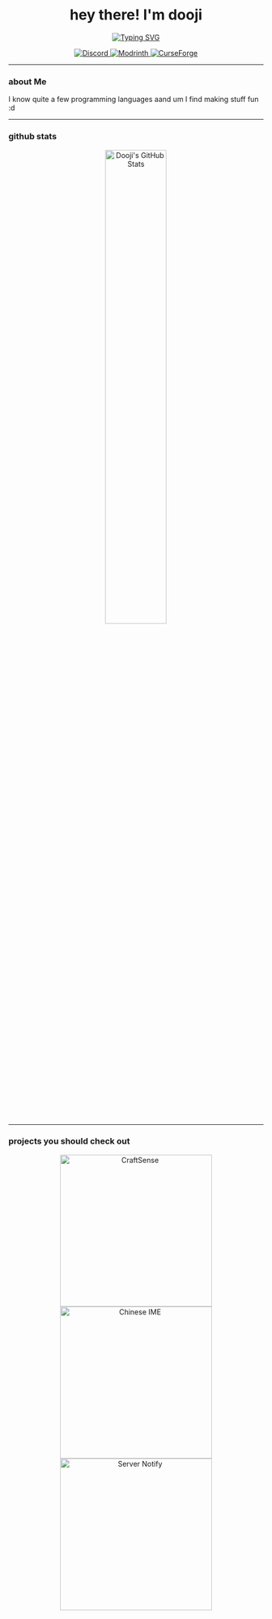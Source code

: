 <h1 align="center">hey there! I'm dooji</h1>

<p align="center">
  <a href="https://git.io/typing-svg"><img src="https://readme-typing-svg.demolab.com?font=Fira+Code&pause=1000&color=284D92&center=true&width=435&lines=coding+is+fun;java+is+%3C3" alt="Typing SVG" /></a>
</p>

<p align="center">
  <a href="https://discord.gg/fASVNPN8n5">
    <img src="https://img.shields.io/badge/Discord-%235865F2.svg?style=for-the-badge&logo=discord&logoColor=white" alt="Discord">
  </a>
  <a href="https://modrinth.com/user/dooji">
    <img src="https://img.shields.io/badge/Modrinth-3DA860?style=for-the-badge&logo=modrinth&logoColor=white" alt="Modrinth">
  </a>
  <a href="https://curseforge.com/members/dooji">
    <img src="https://img.shields.io/badge/CurseForge-F16436?style=for-the-badge&logo=curseforge&logoColor=white" alt="CurseForge">
  </a>
</p>

---

### about Me

I know quite a few programming languages aand um I find making stuff fun :d

---

### github stats

<p align="center">
  <a href="https://github.com/dooji2">
    <img src="https://github-readme-stats.vercel.app/api?username=dooji2&show_icons=true&theme=tokyonight_duo&hide_border=true" width="49%" alt="Dooji's GitHub Stats" />
  </a>
</p>

---

### projects you should check out

<p align="center">
  <a href="https://github.com/dooji2/craftsense"><img src="https://denvercoder1-github-readme-stats.vercel.app/api/pin/?username=dooji2&repo=craftsense&theme=tokyonight_duo&hide_border=true" width="300px" alt="CraftSense"></a>
  <a href="https://github.com/dooji2/chinese-ime"><img src="https://denvercoder1-github-readme-stats.vercel.app/api/pin/?username=dooji2&repo=chinese-ime&theme=tokyonight_duo&hide_border=true" width="300px" alt="Chinese IME"></a>
  <a href="https://github.com/dooji2/server-notify"><img src="https://denvercoder1-github-readme-stats.vercel.app/api/pin/?username=dooji2&repo=server-notify&theme=tokyonight_duo&hide_border=true" width="300px" alt="Server Notify"></a>
</p>
